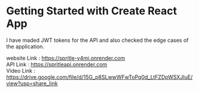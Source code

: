 # Getting Started with Create React App
I have maded JWT tokens for the API and also checked the edge cases of the application.

website Link : https://spritle-y4mi.onrender.com <br>
API Link     : https://spritleapi.onrender.com<br>
Video Link   : https://drive.google.com/file/d/15G_p8SLwwWFwToPq0d_LtFZDpWSXJIuE/view?usp=share_link<br>


